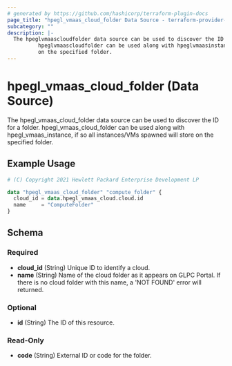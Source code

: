 ```yaml
---
# generated by https://github.com/hashicorp/terraform-plugin-docs
page_title: "hpegl_vmaas_cloud_folder Data Source - terraform-provider-hpegl"
subcategory: ""
description: |-
  The hpeglvmaascloudfolder data source can be used to discover the ID for a folder.
          hpeglvmaascloudfolder can be used along with hpeglvmaasinstance, if so all instances/VMs spawned will store
          on the specified folder.
---
```


# hpegl_vmaas_cloud_folder (Data Source)

The hpegl_vmaas_cloud_folder data source can be used to discover the ID for a folder.
		hpegl_vmaas_cloud_folder can be used along with hpegl_vmaas_instance, if so all instances/VMs spawned will store
		on the specified folder.

## Example Usage

```terraform
# (C) Copyright 2021 Hewlett Packard Enterprise Development LP

data "hpegl_vmaas_cloud_folder" "compute_folder" {
  cloud_id = data.hpegl_vmaas_cloud.cloud.id
  name     = "ComputeFolder"
}
```

<!-- schema generated by tfplugindocs -->
## Schema

### Required

- **cloud_id** (String) Unique ID to identify a cloud.
- **name** (String) Name of the cloud folder as it appears on GLPC Portal. If there is no cloud folder with this name, a 'NOT FOUND' error will returned.

### Optional

- **id** (String) The ID of this resource.

### Read-Only

- **code** (String) External ID or code for the folder.


